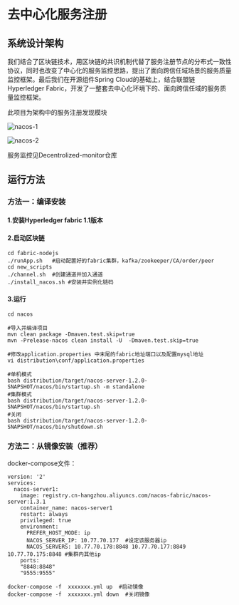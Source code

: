 # 去中心化服务注册

## 系统设计架构

我们结合了区块链技术，用区块链的共识机制代替了服务注册节点的分布式一致性协议，同时也改变了中心化的服务监控思路，提出了面向跨信任域场景的服务质量监控框架。最后我们在开源组件Spring Cloud的基础上，结合联盟链Hyperledger Fabric，开发了一整套去中心化环境下的、面向跨信任域的服务质量监控框架。

此项目为架构中的服务注册发现模块

![nacos-1](https://github.com/modriclee/Decentrolized-ServiceRegistry/blob/master/nacos-架构图.jpg?raw=true)

![nacos-2](https://github.com/modriclee/Decentrolized-ServiceRegistry/blob/master/nacos-架构图2.jpg?raw=true)

服务监控见Decentrolized-monitor仓库

## 运行方法

### 方法一：编译安装

#### 1.安装Hyperledger fabric 1.1版本

#### 2.启动区块链

```
cd fabric-nodejs
./runApp.sh   #启动配置好的fabric集群，kafka/zookeeper/CA/order/peer
cd new_scripts
./channel.sh  #创建通道并加入通道
./install_nacos.sh #安装并实例化链码
```

#### 3.运行

```
cd nacos

#导入并编译项目
mvn clean package -Dmaven.test.skip=true
mvn -Prelease-nacos clean install -U  -Dmaven.test.skip=true

#修改application.properties 中末尾的fabric地址端口以及配置mysql地址
vi distribution\conf/application.properties

#单机模式
bash distribution/target/nacos-server-1.2.0-SNAPSHOT/nacos/bin/startup.sh -m standalone
#集群模式
bash distribution/target/nacos-server-1.2.0-SNAPSHOT/nacos/bin/startup.sh
#关闭
bash distribution/target/nacos-server-1.2.0-SNAPSHOT/nacos/bin/shutdown.sh

```

### 方法二：从镜像安装（推荐）

docker-compose文件：

```
version: '2'
services:
  nacos-server1:
    image: registry.cn-hangzhou.aliyuncs.com/nacos-fabric/nacos-server:1.3.1
    container_name: nacos-server1
    restart: always
    privileged: true
    environment:
      PREFER_HOST_MODE: ip 
      NACOS_SERVER_IP: 10.77.70.177  #设定该服务器ip
      NACOS_SERVERS: 10.77.70.178:8848 10.77.70.177:8849 10.77.70.175:8848 #集群内其他ip
    ports:
    "8848:8848"
    "9555:9555"
```

```
docker-compose -f  xxxxxxx.yml up  #启动镜像 
docker-compose -f  xxxxxxx.yml down  #关闭镜像 
```

